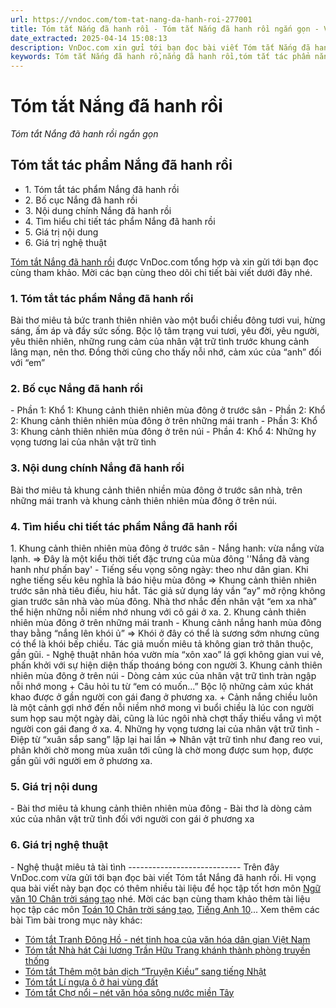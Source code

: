 ```yaml
---
url: https://vndoc.com/tom-tat-nang-da-hanh-roi-277001
title: Tóm tắt Nắng đã hanh rồi - Tóm tắt Nắng đã hanh rồi ngắn gọn - VnDoc.com
date_extracted: 2025-04-14 15:08:13
description: VnDoc.com xin gửi tới bạn đọc bài viết Tóm tắt Nắng đã hanh rồi. Mời các bạn cùng tham khảo chi tiết bài viết.
keywords: Tóm tắt Nắng đã hanh rồ,nắng đã hanh rồi,tóm tắt tác phẩm nắng đã hanh rồi,tóm tắt nắng đã hanh rồi ngắn gọn,tóm tắt ngữ văn 10 CTST,ngữ văn 10 chân trời sáng tạo,tóm tắt ngữ văn 10 chân trời sáng tạo
---
```


# Tóm tắt Nắng đã hanh rồi
 _Tóm tắt Nắng đã hanh rồi ngắn gọn_
## Tóm tắt tác phẩm Nắng đã hanh rồi
  * 1\. Tóm tắt tác phẩm Nắng đã hanh rồi
  * 2\. Bố cục Nắng đã hanh rồi
  * 3\. Nội dung chính Nắng đã hanh rồi
  * 4\. Tìm hiểu chi tiết tác phẩm Nắng đã hanh rồi
  * 5\. Giá trị nội dung
  * 6\. Giá trị nghệ thuật

[Tóm tắt Nắng đã hanh rồi](<https://vndoc.com/tom-tat-nang-da-hanh-roi-277001>) được VnDoc.com tổng hợp và xin gửi tới bạn đọc cùng tham khảo. Mời các bạn cùng theo dõi chi tiết bài viết dưới đây nhé.
### 1\. Tóm tắt tác phẩm Nắng đã hanh rồi
Bài thơ miêu tả bức tranh thiên nhiên vào một buổi chiều đông tươi vui, hừng sáng, ấm áp và đầy sức sống. Bộc lộ tâm trạng vui tươi, yêu đời, yêu người, yêu thiên nhiên, những rung cảm của nhân vật trữ tình trước khung cảnh lãng mạn, nên thơ. Đồng thời cũng cho thấy nỗi nhớ, cảm xúc của “anh” đối với “em”
### 2\. Bố cục Nắng đã hanh rồi
\- Phần 1: Khổ 1: Khung cảnh thiên nhiên mùa đông ở trước sân
\- Phần 2: Khổ 2: Khung cảnh thiên nhiên mùa đông ở trên những mái tranh
\- Phần 3: Khổ 3: Khung cảnh thiên nhiên mùa đông ở trên núi
\- Phần 4: Khổ 4: Những hy vọng tương lai của nhân vật trữ tình
### 3\. Nội dung chính Nắng đã hanh rồi
Bài thơ miêu tả khung cảnh thiên nhiền mùa đông ở trước sân nhà, trên những mái tranh và khung cảnh thiên nhiên mùa đông ở trên núi.
### 4\. Tìm hiểu chi tiết tác phẩm Nắng đã hanh rồi
1\. Khung cảnh thiên nhiên mùa đông ở trước sân
\- Nắng hanh: vừa nắng vừa lạnh.
=> Đây là một kiểu thời tiết đặc trưng của mùa đông ''Nắng đã vàng hanh như phấn bay'
\- Tiếng sếu vọng sông ngày: theo như dân gian. Khi nghe tiếng sếu kêu nghĩa là báo hiệu mùa đông
=> Khung cảnh thiên nhiên trước sân nhà tiêu điều, hiu hắt. Tác giả sử dụng láy vần “ay” mở rộng không gian trước sân nhà vào mùa đông. Nhà thơ nhắc đến nhân vật “em xa nhà” thể hiện những nỗi niềm nhớ nhung với cô gái ở xa.
2\. Khung cảnh thiên nhiên mùa đông ở trên những mái tranh
\- Khung cảnh nắng hanh mùa đông thay bằng “nắng lên khói ủ”
=> Khói ở đây có thể là sương sớm nhưng cũng có thể là khói bếp chiều. Tác giả muốn miêu tả không gian trở thân thuộc, gần gũi.
\- Nghệ thuật nhân hóa vườn mía “xôn xao” lá gợi không gian vui vẻ, phấn khởi với sự hiện diện thấp thoáng bóng con người
3\. Khung cảnh thiên nhiên mùa đông ở trên núi
\- Dòng cảm xúc của nhân vật trữ tình tràn ngập nỗi nhớ mong
\+ Câu hỏi tu từ “em có muốn...” Bộc lộ những cảm xúc khát khao được ở gần người con gái đang ở phương xa.
\+ Cảnh nắng chiều luôn là một cảnh gợi nhớ đến nỗi niềm nhớ mong vì buổi chiều là lúc con người sum họp sau một ngày dài, cũng là lúc ngôi nhà chợt thấy thiếu vắng vì một người con gái đang ở xa.
4\. Những hy vọng tương lai của nhân vật trữ tình
\- Điệp từ “xuân sắp sang” lặp lại hai lần
=> Nhân vật trữ tình như đang reo vui, phân khởi chờ mong mùa xuân tới cũng là chờ mong được sum họp, được gần gũi với người em ở phương xa.
### 5\. Giá trị nội dung
\- Bài thơ miêu tả khung cảnh thiên nhiên mùa đông
\- Bài thơ là dòng cảm xúc của nhân vật trữ tình đối với người con gái ở phương xa
### 6\. Giá trị nghệ thuật
\- Nghệ thuật miêu tả tài tình
\----------------------------
Trên đây VnDoc.com vừa gửi tới bạn đọc bài viết Tóm tắt Nắng đã hanh rồi. Hi vọng qua bài viết này bạn đọc có thêm nhiều tài liệu để học tập tốt hơn môn [Ngữ văn 10 Chân trời sáng tạo](<https://vndoc.com/ngu-van-10-chan-troi-sang-tao-tap1>) nhé. Mời các bạn cùng tham khảo thêm tài liệu học tập các môn [Toán 10 Chân trời sáng tạo](<https://vndoc.com/toan-10-chan-troi-sang-tao-tap1>), [Tiếng Anh 10](<https://vndoc.com/tieng-anh-10-friends-global>)...
Xem thêm các bài Tìm bài trong mục này khác:
  * [Tóm tắt Tranh Đông Hồ - nét tinh hoa của văn hóa dân gian Việt Nam](</tom-tat-tranh-dong-ho-net-tinh-hoa-cua-van-hoa-dan-gian-viet-nam-277005>)
  * [Tóm tắt Nhà hát Cải lương Trần Hữu Trang khánh thành phòng truyền thống](</tom-tat-nha-hat-cai-luong-tran-huu-trang-khanh-thanh-phong-truyen-thong-277008>)
  * [Tóm tắt Thêm một bản dịch “Truyện Kiều” sang tiếng Nhật](</tom-tat-them-mot-ban-dich-truyen-kieu-sang-tieng-nhat-277011>)
  * [Tóm tắt Lí ngựa ô ở hai vùng đất](</tom-tat-li-ngua-o-o-hai-vung-dat-277016>)
  * [Tóm tắt Chợ nổi – nét văn hóa sông nước miền Tây](</tom-tat-cho-noi-net-van-hoa-song-nuoc-mien-tay-277021>)

